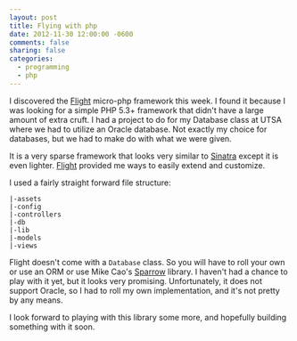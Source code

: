 ```yaml
---
layout: post
title: Flying with php
date: 2012-11-30 12:00:00 -0600
comments: false
sharing: false
categories:
  - programming
  - php
---
```


I discovered the [Flight][flight] micro-php framework this week. I found it
because I was looking for a simple PHP 5.3+ framework that didn't have a large
amount of extra cruft. I had a project to do for my Database class at UTSA where
we had to utilize an Oracle database. Not exactly my choice for databases, but
we had to make do with what we were given.

It is a very sparse framework that looks very similar to [Sinatra][sinatra]
except it is even lighter. [Flight][flight] provided me ways to easily extend
and customize.

I used a fairly straight forward file structure:

```
|-assets
|-config
|-controllers
|-db
|-lib
|-models
|-views
```

Flight doesn't come with a `Database` class. So you will have to roll your own
or use an ORM or use Mike Cao's [Sparrow][sparrow] library. I haven't had a
chance to play with it yet, but it looks very promising. Unfortunately, it does
not support Oracle, so I had to roll my own implementation, and it's not pretty
by any means.

I look forward to playing with this library some more, and hopefully building
something with it soon.

[flight]: https://github.com/mikecao/flight
[sinatra]: https://github.com/sinatra/sinatra/
[sparrow]: https://github.com/mikecao/sparrow
